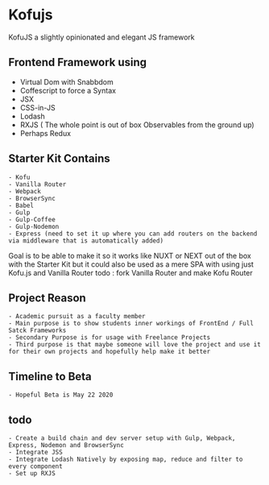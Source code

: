 # Kofujs
KofuJS a slightly opinionated and elegant JS framework

## Frontend Framework using

  - Virtual Dom with Snabbdom
  - Coffescript to force a Syntax
  - JSX
  - CSS-in-JS
  - Lodash
  - RXJS ( The whole point is out of box Observables from the ground up)
  - Perhaps Redux

## Starter Kit Contains
	- Kofu
	- Vanilla Router
	- Webpack
	- BrowserSync
	- Babel
	- Gulp
	- Gulp-Coffee
	- Gulp-Nodemon
	- Express (need to set it up where you can add routers on the backend via middleware that is automatically added)


Goal is to be able to make it so it works like NUXT or NEXT out of the box with the Starter Kit but it could also be used as a mere SPA with using just Kofu.js and Vanilla Router
  todo : fork Vanilla Router and make Kofu Router

## Project Reason
    - Academic pursuit as a faculty member
    - Main purpose is to show students inner workings of FrontEnd / Full Satck Frameworks
    - Secondary Purpose is for usage with Freelance Projects
    - Third purpose is that maybe someone will love the project and use it for their own projects and hopefully help make it better
## Timeline to Beta
    - Hopeful Beta is May 22 2020
## todo
    - Create a build chain and dev server setup with Gulp, Webpack, Express, Nodemon and BrowserSync
    - Integrate JSS
    - Integrate Lodash Natively by exposing map, reduce and filter to every component
    - Set up RXJS
